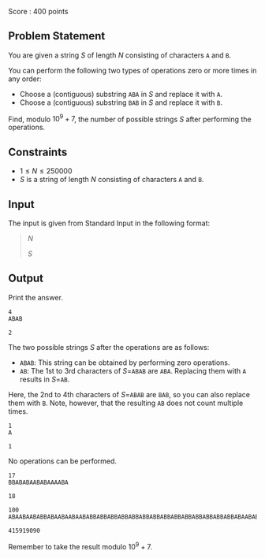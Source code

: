 Score : $400$ points

## Problem Statement

You are given a string $S$ of length $N$ consisting of characters `A` and `B`.

You can perform the following two types of operations zero or more times in any order:

- Choose a (contiguous) substring `ABA` in $S$ and replace it with `A`.
- Choose a (contiguous) substring `BAB` in $S$ and replace it with `B`.

Find, modulo $10^9+7$, the number of possible strings $S$ after performing the operations.

## Constraints

- $1 \leq N \leq 250000$
- $S$ is a string of length $N$ consisting of characters `A` and `B`.

## Input

The input is given from Standard Input in the following format:

> $N$
> 
> $S$

## Output

Print the answer.

```input1
4
ABAB
```

```output1
2
```

The two possible strings $S$ after the operations are as follows:

- `ABAB`: This string can be obtained by performing zero operations.
- `AB`: The 1st to 3rd characters of $S=$`ABAB` are `ABA`. Replacing them with `A` results in $S=$`AB`.

Here, the 2nd to 4th characters of $S=$`ABAB` are `BAB`, so you can also replace them with `B`. Note, however, that the resulting `AB` does not count multiple times.

```input2
1
A
```

```output2
1
```

No operations can be performed.

```input3
17
BBABABAABABAAAABA
```

```output3
18
```

```input4
100
ABAABAABABBABAABAABAABABBABBABBABBABBABBABBABBABBABBABBABBABBABBABAABABAABABBABBABABBABAABAABAABAABA
```

```output4
415919090
```

Remember to take the result modulo $10^9+7$.
